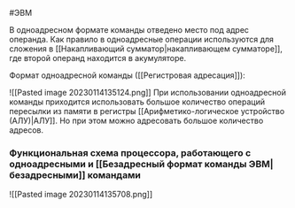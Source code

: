 #ЭВМ 

В одноадресном формате команды отведено место под адрес операнда. Как правило в одноадресные операции используются для сложения в [[Накапливающий сумматор|накапливающем сумматоре]], где второй операнд находится в акумуляторе.

Формат одноадресной команды ([[Регистровая адресация]]):

![[Pasted image 20230114135124.png]]
При использовании одноадресной команды приходится использовать большое количество операций пересылки из памяти в регистры [[Арифметико-логическое устройство (АЛУ)|АЛУ]]. Но при этом можно адресовать большое количество адресов.

### Функциональная схема процессора, работающего с одноадресными и [[Безадресный формат команды ЭВМ|безадресными]] командами

![[Pasted image 20230114135708.png]]
